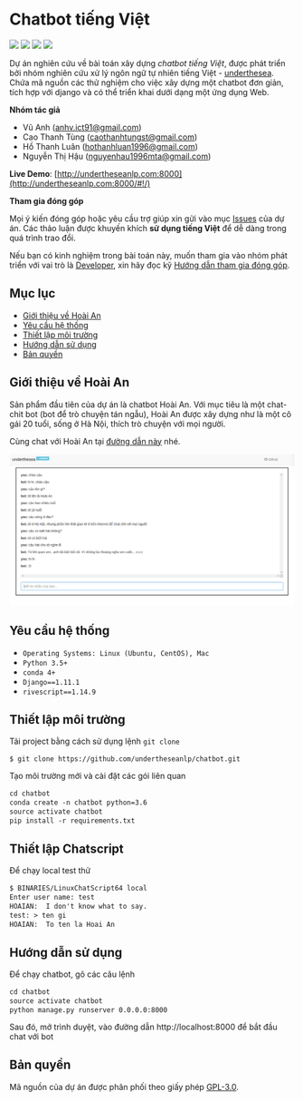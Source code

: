 # Chatbot tiếng Việt

![](https://img.shields.io/badge/made%20with-%E2%9D%A4-red.svg)
![](https://img.shields.io/badge/opensource-vietnamese-blue.svg)
![](https://img.shields.io/badge/build-passing-green.svg)
![](https://img.shields.io/badge/powered%20by-chatscript-blue.svg)

Dự án nghiên cứu về bài toán xây dựng *chatbot tiếng Việt*, được phát triển bởi nhóm nghiên cứu xử lý ngôn ngữ tự nhiên tiếng Việt - [underthesea](https://github.com/undertheseanlp). Chứa mã nguồn các thử nghiệm cho việc xây dựng một chatbot đơn giản, tích hợp với django và có thể triển khai dưới dạng một ứng dụng Web.

**Nhóm tác giả**

* Vũ Anh ([anhv.ict91@gmail.com](anhv.ict91@gmail.com))
* Cao Thanh Tùng ([caothanhtungst@gmail.com](caothanhtungst@gmail.com))
* Hồ Thanh Luân ([hothanhluan1996@gmail.com](hothanhluan1996@gmail.com))
* Nguyễn Thị Hậu ([nguyenhau1996mta@gmail.com](nguyenhau1996mta@gmail.com))

**Live Demo**: [http://undertheseanlp.com:8000](http://undertheseanlp.com:8000/#!/)

**Tham gia đóng góp**

 Mọi ý kiến đóng góp hoặc yêu cầu trợ giúp xin gửi vào mục [Issues](../../issues) của dự án. Các thảo luận được khuyến khích **sử dụng tiếng Việt** để dễ dàng trong quá trình trao đổi. 
 
Nếu bạn có kinh nghiệm trong bài toán này, muốn tham gia vào nhóm phát triển với vai trò là [Developer](https://github.com/undertheseanlp/underthesea/wiki/H%C6%B0%E1%BB%9Bng-d%E1%BA%ABn-%C4%91%C3%B3ng-g%C3%B3p#developercontributor), xin hãy đọc kỹ [Hướng dẫn tham gia đóng góp](https://github.com/undertheseanlp/underthesea/wiki/H%C6%B0%E1%BB%9Bng-d%E1%BA%ABn-%C4%91%C3%B3ng-g%C3%B3p#developercontributor).

## Mục lục

* [Giới thiệu về Hoài An](#giới-thiệu-về-hoài-an)
* [Yêu cầu hệ thống](#yêu-cầu-hệ-thống)
* [Thiết lập môi trường](#thiết-lập-môi-trường)
* [Hướng dẫn sử dụng](#hướng-dẫn-sử-dụng)
* [Bản quyền](#bản-quyền)


## Giới thiệu về Hoài An 

Sản phẩm đầu tiên của dự án là chatbot Hoài An. Với mục tiêu là một chat-chit bot (bot để trò chuyện tán ngẫu), Hoài An được xây dựng như là một cô gái 20 tuổi, sống ở Hà Nội, thích trò chuyện với mọi người.

Cùng chat với Hoài An tại [đường dẫn này](http://undertheseanlp.com:8000/#!/) nhé.

![](images/chatlog.png)

## Yêu cầu hệ thống

* `Operating Systems: Linux (Ubuntu, CentOS), Mac`
* `Python 3.5+`
* `conda 4+`
* `Django==1.11.1`
* `rivescript==1.14.9`

## Thiết lập môi trường

Tải project bằng cách sử dụng lệnh `git clone`

```
$ git clone https://github.com/undertheseanlp/chatbot.git
```

Tạo môi trường mới và cài đặt các gói liên quan

```
cd chatbot
conda create -n chatbot python=3.6
source activate chatbot
pip install -r requirements.txt
```

## Thiết lập Chatscript 

Để chạy local test thử 

```
$ BINARIES/LinuxChatScript64 local
Enter user name: test
HOAIAN:  I don't know what to say.
test: > ten gi 
HOAIAN:  To ten la Hoai An
```

## Hướng dẫn sử dụng

Để chạy chatbot, gõ các câu lệnh 

```
cd chatbot
source activate chatbot
python manage.py runserver 0.0.0.0:8000
```

Sau đó, mở trình duyệt, vào đường dẫn http://localhost:8000 để bắt đầu chat với bot 

## Bản quyền

Mã nguồn của dự án được phân phối theo giấy phép [GPL-3.0](LICENSE.txt).
